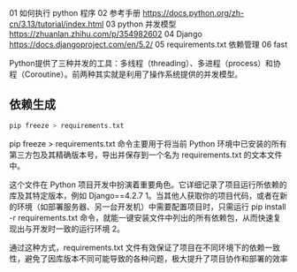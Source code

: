 01 如何执行 python 程序
02 参考手册 https://docs.python.org/zh-cn/3.13/tutorial/index.html
03 python 并发模型 https://zhuanlan.zhihu.com/p/354982602
04 Django https://docs.djangoproject.com/en/5.2/
05 requirements.txt 依赖管理 
06 fast

Python提供了三种并发的工具：多线程（threading）、多进程（process）和协程（Coroutine）。前两种其实就是利用了操作系统提供的并发模型。

## 依赖生成

```sh
pip freeze > requirements.txt
```

pip freeze > requirements.txt 命令主要用于将当前 Python 环境中已安装的所有第三方包及其精确版本号，导出并保存到一个名为 requirements.txt 的文本文件中。

这个文件在 Python 项目开发中扮演着重要角色。它详细记录了项目运行所依赖的库及其特定版本，例如 Django==4.2.7
1。当其他人获取你的项目代码，或者在新的环境（如部署服务器、另一台开发机）中需要配置项目时，只需运行 pip install -r requirements.txt 命令，就能一键安装文件中列出的所有依赖包，从而快速复现出与开发时一致的运行环境
2。

通过这种方式，requirements.txt 文件有效保证了项目在不同环境下的依赖一致性，避免了因库版本不同可能导致的各种问题，极大提升了项目协作和部署的效率